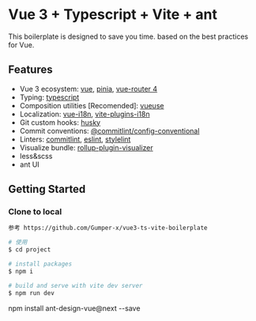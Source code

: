 # Vue 3 + Typescript + Vite + ant

This boilerplate is designed to save you time.
based on the best practices for Vue.

## Features
- Vue 3 ecosystem: [vue](https://github.com/vuejs/vue-next), [pinia](https://github.com/posva/pinia), [vue-router 4](https://github.com/vuejs/vue-router-next)
- Typing: [typescript](https://github.com/microsoft/TypeScript)
- Composition utilities [Recomended]: [vueuse](https://github.com/vueuse/vueuse)
- Localization: [vue-i18n](https://github.com/intlify/vue-i18n-next), [vite-plugins-i18n](https://github.com/intlify/vite-plugin-vue-i18n)
- Git custom hooks: [husky](https://github.com/typicode/husky)
- Commit conventions: [@commitlint/config-conventional](https://github.com/conventional-changelog/commitlint/tree/master/%40commitlint/config-conventional)
- Linters: [commitlint](https://github.com/conventional-changelog/commitlint), [eslint](https://github.com/eslint/eslint), [stylelint](https://github.com/stylelint/stylelint)
- Visualize bundle: [rollup-plugin-visualizer](https://github.com/btd/rollup-plugin-visualizer)
- less&scss
- ant UI

## Getting Started
### Clone to local

```bash
参考 https://github.com/Gumper-x/vue3-ts-vite-boilerplate

# 使用
$ cd project

# install packages
$ npm i

# build and serve with vite dev server
$ npm run dev
```
npm install ant-design-vue@next --save